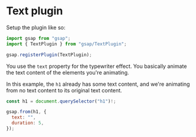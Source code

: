 # Text plugin

Setup the plugin like so:

```javascript
import gsap from "gsap";
import { TextPlugin } from "gsap/TextPlugin";

gsap.registerPlugin(TextPlugin);
```

You use the `text` property for the typewriter effect. You basically animate the text content of the elements you're animating.

In this example, the `h1` already has some text content, and we're animating from no text content to its original text content.

```javascript
const h1 = document.querySelector("h1")!;

gsap.from(h1, {
  text: "",
  duration: 5,
});
```
